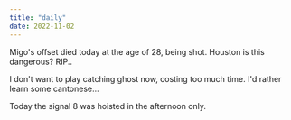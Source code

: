 ```yaml
---
title: "daily"
date: 2022-11-02
---
```

Migo's offset died today at the age of 28, being shot. Houston is this dangerous? RIP..

I don't want to play catching ghost now, costing too much time. I'd rather learn some cantonese...

Today the signal 8 was hoisted in the afternoon only.
